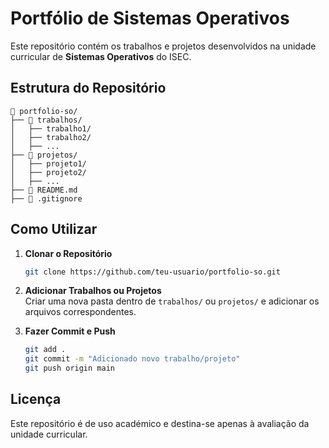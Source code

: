 # Portfólio de Sistemas Operativos

Este repositório contém os trabalhos e projetos desenvolvidos na unidade curricular de **Sistemas Operativos** do ISEC.

## Estrutura do Repositório

```
📂 portfolio-so/
├── 📂 trabalhos/
│   ├── trabalho1/
│   ├── trabalho2/
│   ├── ...
├── 📂 projetos/
│   ├── projeto1/
│   ├── projeto2/
│   ├── ...
├── 📄 README.md
├── 📄 .gitignore
```

## Como Utilizar

1. **Clonar o Repositório**  
   ```bash
   git clone https://github.com/teu-usuario/portfolio-so.git
   ```

2. **Adicionar Trabalhos ou Projetos**  
   Criar uma nova pasta dentro de `trabalhos/` ou `projetos/` e adicionar os arquivos correspondentes.

3. **Fazer Commit e Push**  
   ```bash
   git add .
   git commit -m "Adicionado novo trabalho/projeto"
   git push origin main
   ```

## Licença

Este repositório é de uso académico e destina-se apenas à avaliação da unidade curricular.
